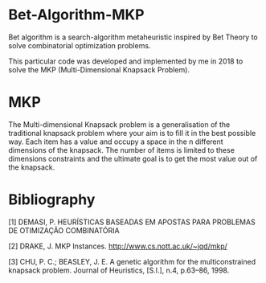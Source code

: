 # Bet-Algorithm-MKP
Bet algorithm is a search-algorithm metaheuristic inspired by Bet Theory to solve combinatorial optimization problems.

This particular code was developed and implemented by me in 2018 to solve the MKP (Multi-Dimensional Knapsack Problem).

# MKP
The Multi-dimensional Knapsack problem is a generalisation of the traditional knapsack problem where your aim is to fill it in the best possible way. Each item has a value and occupy a space in the n different dimensions of the knapsack. The number of items is limited to these dimensions constraints and the ultimate goal is to get the most value out of the knapsack.

# Bibliography

[1] DEMASI, P. HEURÍSTICAS BASEADAS EM APOSTAS PARA PROBLEMAS DE OTIMIZAÇÃO COMBINATÓRIA

[2] DRAKE, J. MKP Instances. http://www.cs.nott.ac.uk/~jqd/mkp/

[3] CHU, P. C.; BEASLEY, J. E. A genetic algorithm for the multiconstrained knapsack problem. Journal of Heuristics, [S.l.], n.4, p.63–86, 1998.
